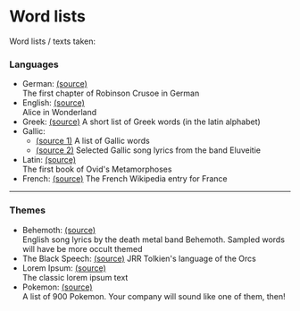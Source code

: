 # Word lists

Word lists / texts taken:

### Languages

- German: [(source)](http://gutenberg.spiegel.de/buch/robinson-crusoe-747/1)  
  The first chapter of Robinson Crusoe in German
- English: [(source)](http://www.umich.edu/~umfandsf/other/ebooks/alice30.txt)  
  Alice in Wonderland
- Greek: [(source)](http://ntwords.com/eng_gr.htm)
  A short list of Greek words (in the latin alphabet)
- Gallic:
  - [(source 1)](http://oda.chez-alice.fr/gallicdico.htm) A list of Gallic words
  - [(source 2)](http://www.darklyrics.com/e/eluveitie.html) Selected Gallic song lyrics from the band Eluveitie
- Latin: [(source)](http://www.thelatinlibrary.com/ovid/ovid.met1.shtml)  
  The first book of Ovid's Metamorphoses
- French: [(source)](https://fr.wikipedia.org/wiki/France)
  The French Wikipedia entry for France

----

### Themes

- Behemoth: [(source)](http://www.darklyrics.com/b/behemoth.html)  
  English song lyrics by the death metal band Behemoth. Sampled words will have be more occult themed
- The Black Speech: [(source)](http://www.angelfire.com/ia/orcishnations/englishorcish.html)
  JRR Tolkien's language of the Orcs
- Lorem Ipsum: [(source)](http://www.lipsum.com)  
  The classic lorem ipsum text
- Pokemon: [(source)](https://github.com/veekun/pokedex/blob/74e22520db7e6706d2e7ad2109f15b7e9be10a24/pokedex/data/csv/pokemon.csv)  
  A list of 900 Pokemon. Your company will sound like one of them, then!
